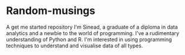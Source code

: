 # Random-musings
A get me started repository
I'm Sinead, a graduate of a diploma in data analytics and a newbie to the world of programming. 
I've a rudimentary understanding of Python and R.  I'm interested in using programming techniques to understand and visualise data of all types.  
